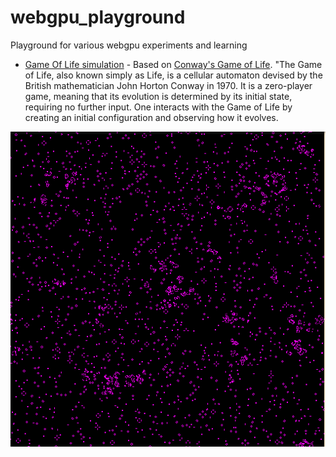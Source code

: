 # webgpu_playground

Playground for various webgpu experiments and learning

- [Game Of Life simulation](src/gol/index.ts) - Based on [Conway's Game of Life](https://en.wikipedia.org/wiki/Conway%27s_Game_of_Life). "The Game of Life, also known simply as Life, is a cellular automaton devised by the British mathematician John Horton Conway in 1970. It is a zero-player game, meaning that its evolution is determined by its initial state, requiring no further input. One interacts with the Game of Life by creating an initial configuration and observing how it evolves.

![Game Of Life Demo](public/gol_demo.gif)
